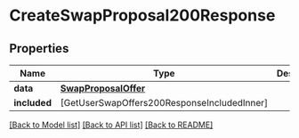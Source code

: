 # CreateSwapProposal200Response

## Properties
Name | Type | Description | Notes
------------ | ------------- | ------------- | -------------
**data** | [**SwapProposalOffer**](SwapProposalOffer.md) |  | 
**included** | [GetUserSwapOffers200ResponseIncludedInner] |  | 

[[Back to Model list]](../README.md#documentation-for-models) [[Back to API list]](../README.md#documentation-for-api-endpoints) [[Back to README]](../README.md)



